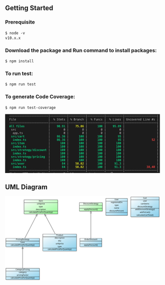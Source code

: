 ## Getting Started

### <p>Prerequisite</p>
<pre>
<code>$ node -v
v10.x.x</code>
</pre>

### <p>Download the package and Run command to install packages:</p>
<pre>
<code>$ npm install</code>
</pre>

### <p>To run test:</p>
<pre><code>$ npm run test</code>
</pre>

### <p>To generate Code Coverage:</p>
<pre><code>$ npm run test-coverage</code>
</pre>
![Code Coverage Screenshot](./test-coverage-sh.png)

## UML Diagram
![UML Diagram](./uml.svg)
